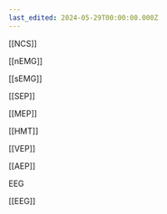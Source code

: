 ```yaml
---
last_edited: 2024-05-29T00:00:00.000Z
---
```





[[NCS]]

[[nEMG]]

[[sEMG]]

[[SEP]]

[[MEP]]

[[HMT]]

[[VEP]]

[[AEP]]

EEG

[[EEG]]

